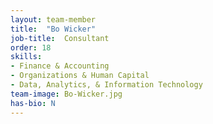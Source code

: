 ```yaml
---
layout: team-member
title:  "Bo Wicker"
job-title:  Consultant
order: 18
skills:
- Finance & Accounting
- Organizations & Human Capital
- Data, Analytics, & Information Technology
team-image: Bo-Wicker.jpg
has-bio: N
---
```

